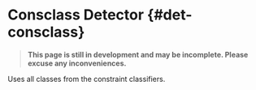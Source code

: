 # Consclass Detector {#det-consclass}
> **This page is still in development and may be incomplete. Please excuse any inconveniences.**

Uses all classes from the constraint classifiers.
